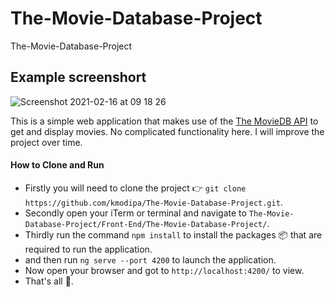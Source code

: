 # The-Movie-Database-Project
The-Movie-Database-Project

## Example screenshort

![Screenshot 2021-02-16 at 09 18 26](https://user-images.githubusercontent.com/18338191/108030840-88c4a400-7038-11eb-9c24-eb40f2fda288.png)

This is a simple web application that makes use of the [The MovieDB API](https://developers.themoviedb.org/3/getting-started/introduction) to get and display movies. No complicated functionality here.
I will improve the project over time.

#### How to Clone and Run
- Firstly you will need to clone the project :point_right: `git clone https://github.com/kmodipa/The-Movie-Database-Project.git`.
- Secondly open your iTerm or terminal and navigate to `The-Movie-Database-Project/Front-End/The-Movie-Database-Project/`.
- Thirdly run the command `npm install` to install the packages 📦  that are required to run the application.
- and then run `ng serve --port 4200` to launch the application.
- Now open your browser and got to `http://localhost:4200/` to view.
- That's all 💁.
